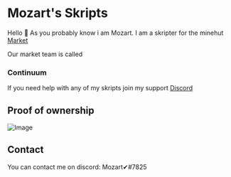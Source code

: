 # Mozart's Skripts

Hello 👋 As you probably know i am Mozart. I am a skripter for the minehut [Market](https://minehut.com/market/catalog)

Our market team is called
### Continuum

If you need help with any of my skripts join my support [Discord](https://discord.gg/8buk8TXYkT)

## Proof of ownership

![Image](https://i.imgur.com/7Mibwvm.png)

## Contact

You can contact me on discord: Mozart✔#7825
